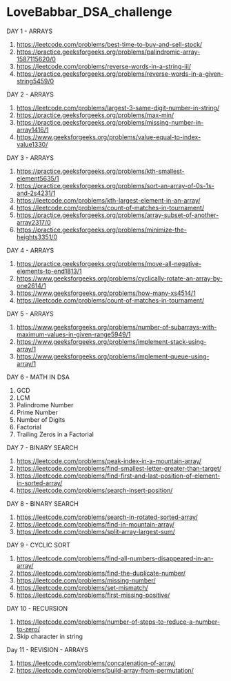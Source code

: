# LoveBabbar_DSA_challenge

DAY 1 - ARRAYS
1. https://leetcode.com/problems/best-time-to-buy-and-sell-stock/
2. https://practice.geeksforgeeks.org/problems/palindromic-array-1587115620/0
3. https://leetcode.com/problems/reverse-words-in-a-string-iii/
4. https://practice.geeksforgeeks.org/problems/reverse-words-in-a-given-string5459/0

DAY 2 - ARRAYS
1. https://leetcode.com/problems/largest-3-same-digit-number-in-string/
2. https://practice.geeksforgeeks.org/problems/max-min/
3. https://practice.geeksforgeeks.org/problems/missing-number-in-array1416/1
4. https://www.geeksforgeeks.org/problems/value-equal-to-index-value1330/


DAY 3 - ARRAYS
1. https://practice.geeksforgeeks.org/problems/kth-smallest-element5635/1
2. https://practice.geeksforgeeks.org/problems/sort-an-array-of-0s-1s-and-2s4231/1
3. https://leetcode.com/problems/kth-largest-element-in-an-array/
4. https://leetcode.com/problems/count-of-matches-in-tournament/
5. https://practice.geeksforgeeks.org/problems/array-subset-of-another-array2317/0
6. https://practice.geeksforgeeks.org/problems/minimize-the-heights3351/0

DAY 4 - ARRAYS
1. https://practice.geeksforgeeks.org/problems/move-all-negative-elements-to-end1813/1
2. https://www.geeksforgeeks.org/problems/cyclically-rotate-an-array-by-one2614/1
3. https://www.geeksforgeeks.org/problems/how-many-xs4514/1
4. https://leetcode.com/problems/count-of-matches-in-tournament/

DAY 5 - ARRAYS
1. https://www.geeksforgeeks.org/problems/number-of-subarrays-with-maximum-values-in-given-range5949/1
2. https://www.geeksforgeeks.org/problems/implement-stack-using-array/1
3. https://www.geeksforgeeks.org/problems/implement-queue-using-array/1

DAY 6 - MATH IN DSA
1. GCD
2. LCM
3. Palindrome Number
4. Prime Number
5. Number of Digits
6. Factorial
7. Trailing Zeros in a Factorial

DAY 7 - BINARY SEARCH
1. https://leetcode.com/problems/peak-index-in-a-mountain-array/
2. https://leetcode.com/problems/find-smallest-letter-greater-than-target/
3. https://leetcode.com/problems/find-first-and-last-position-of-element-in-sorted-array/
4. https://leetcode.com/problems/search-insert-position/

DAY 8 - BINARY SEARCH
1. https://leetcode.com/problems/search-in-rotated-sorted-array/
2. https://leetcode.com/problems/find-in-mountain-array/
3. https://leetcode.com/problems/split-array-largest-sum/

DAY 9 - CYCLIC SORT
1. https://leetcode.com/problems/find-all-numbers-disappeared-in-an-array/
2. https://leetcode.com/problems/find-the-duplicate-number/
3. https://leetcode.com/problems/missing-number/
4. https://leetcode.com/problems/set-mismatch/
5. https://leetcode.com/problems/first-missing-positive/

DAY 10 - RECURSION
1. https://leetcode.com/problems/number-of-steps-to-reduce-a-number-to-zero/
2. Skip character in string

Day 11 - REVISION - ARRAYS
1. https://leetcode.com/problems/concatenation-of-array/
2. https://leetcode.com/problems/build-array-from-permutation/
